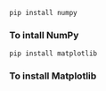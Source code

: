 ```console
pip install numpy
```
### To intall NumPy

```console
pip install matplotlib
```
### To install Matplotlib
